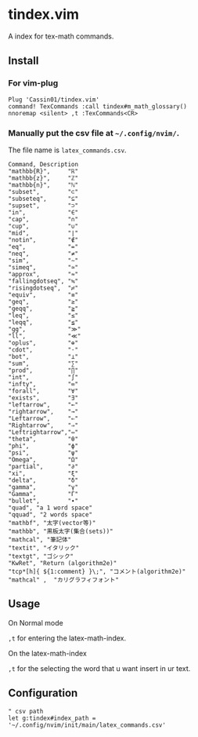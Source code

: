 # tindex.vim
A index for tex-math commands.

## Install

### For vim-plug

```vim
Plug 'Cassin01/tindex.vim'
command! TexCommands :call tindex#m_math_glossary()
nnoremap <silent> ,t :TexCommands<CR>

```

### Manually put the csv file at ``~/.config/nvim/``.

The file name is ``latex_commands.csv``.


```csv
Command, Description
"mathbb{R}",     "ℝ"
"mathbb{z}",     "ℤ"
"mathbb{n}",     "ℕ"
"subset",        "⊂"
"subseteq",      "⊆"
"supset",        "⊃"
"in",            "∈"
"cap",           "∩"
"cup",           "∪"
"mid",           "∣"
"notin",         "∉"
"eq",            "="
"neq",           "≠"
"sim",           "∼"
"simeq",         "≃"
"approx",        "≈"
"fallingdotseq", "≒"
"risingdotseq",  "≓"
"equiv",         "≡"
"geq",           "≥"
"geqq",          "≧"
"leq",           "≤"
"leqq",          "≦"
"gg",            "≫"
"ll",            "≪"
"oplus",         "⊕"
"cdot",          "⋅"
"bot",           "⊥"
"sum",           "∑"
"prod",          "∏"
"int",           "∫"
"infty",         "∞"
"forall",        "∀"
"exists",        "∃"
"leftarrow",     "←"
"rightarrow",    "→"
"Leftarrow",     "⇐"
"Rightarrow",    "⇒"
"Leftrightarrow","⇔"
"theta",         "θ"
"phi",           "ϕ"
"psi",           "ψ"
"Omega",         "Ω"
"partial",       "∂"
"xi",            "ξ"
"delta",         "δ"
"gamma",         "γ"
"Gamma",         "Γ"
"bullet",        "∙"
"quad", "a 1 word space"
"qquad", "2 words space"
"mathbf", "太字(vector等)"
"mathbb", "黒板太字(集合(sets))"
"mathcal", "筆記体"
"textit", "イタリック"
"textgt", "ゴシック"
"KwRet", "Return (algorithm2e)"
"tcp*[h]{ ${1:comment} }\;", "コメント(algorithm2e)"
"mathcal" ,  "カリグラフィフォント"
```


## Usage

On Normal mode

``,t`` for entering the latex-math-index.

On the latex-math-index

``,t`` for the selecting the word that u want insert in ur text.

## Configuration

```vim
" csv path
let g:tindex#index_path = '~/.config/nvim/init/main/latex_commands.csv'
```
